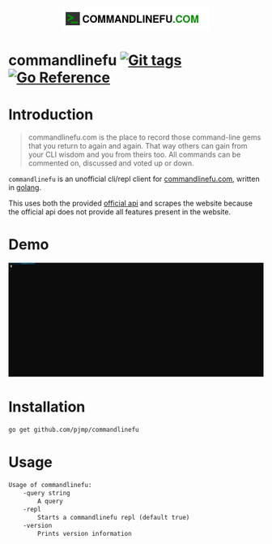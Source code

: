 <p align="center">
	<a href="https://www.commandlinefu.com" target="_blank">
		<img alt="logo" src="./static/logo.png" />
	</a>
</p>

# commandlinefu [![Git tags](https://img.shields.io/github/v/tag/pjmp/commandlinefu?label=latest%20tag&style=flat)](https://github.com/pjmp/commandlinefu/tags) [![Go Reference](https://pkg.go.dev/badge/github.com/pjmp/commandlinefu.svg)](https://pkg.go.dev/github.com/pjmp/commandlinefu)

# Introduction

> commandlinefu.com is the place to record those command-line gems that you return to again and again. That way others can gain from your CLI wisdom and you from theirs too. All commands can be commented on, discussed and voted up or down.

`commandlinefu` is an unofficial cli/repl client for [commandlinefu.com](https://www.commandlinefu.com), written in [golang](https://golang.org/).

This uses both the provided [official api](https://www.commandlinefu.com/site/api) and scrapes the website because the official api does not provide all features present in the website.

# Demo
[![Demo](./static/demo.svg)](./static/demo.svg)

# Installation

```bash
go get github.com/pjmp/commandlinefu
```

# Usage

```
Usage of commandlinefu:
	-query string
		A query
	-repl
		Starts a commandlinefu repl (default true)
	-version
		Prints version information
```

